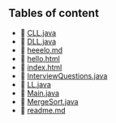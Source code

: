 ## Tables of content
- 🤣 [CLL.java](./CLL.java)
- 🤣 [DLL.java](./DLL.java)
- 🤣 [heeelo.md](./heeelo.md)
- 🤣 [hello.html](./hello.html)
- 🤣 [index.html](./index.html)
- 🤣 [InterviewQuestions.java](./InterviewQuestions.java)
- 🤣 [LL.java](./LL.java)
- 🤣 [Main.java](./Main.java)
- 🤣 [MergeSort.java](./MergeSort.java)
- 🤣 [readme.md](./readme.md)
